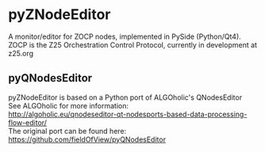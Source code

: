 pyZNodeEditor
=============
A monitor/editor for ZOCP nodes, implemented in PySide (Python/Qt4). 
ZOCP is the Z25 Orchestration Control Protocol, currently in 
development at z25.org

pyQNodesEditor
--------------

pyZNodeEditor is based on a Python port of ALGOholic's QNodesEditor  
See ALGOholic for more information:  
http://algoholic.eu/qnodeseditor-qt-nodesports-based-data-processing-flow-editor/  
The original port can be found here:  
https://github.com/fieldOfView/pyQNodesEditor  
